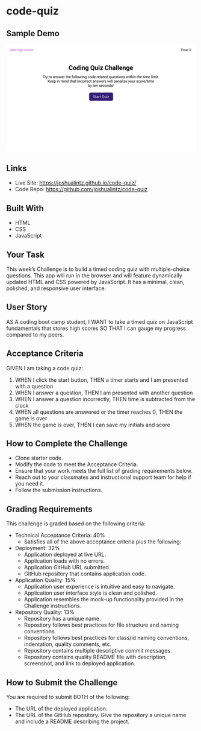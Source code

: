 # code-quiz

## Sample Demo
<a href="https://joshualintz.github.io/code-quiz/"><img width="728" src="./assets/images/04-web-apis-homework-demo.gif" alt="Demo"></a>

## Links
* Live Site: https://joshualintz.github.io/code-quiz/
* Code Repo: https://github.com/joshualintz/code-quiz

## Built With
* HTML
* CSS
* JavaScript

## Your Task

This week’s Challenge is to build a timed coding quiz with multiple-choice questions. This app will run in the browser and will feature dynamically updated HTML and CSS powered by JavaScript. It has a minimal, clean, polished, and responsive user interface.

## User Story

AS A coding boot camp student, I WANT to take a timed quiz on JavaScript fundamentals that stores high scores SO THAT I can gauge my progress compared to my peers.

## Acceptance Criteria

GIVEN I am taking a code quiz: 

1. WHEN I click the start button, THEN a timer starts and I am presented with a question
2. WHEN I answer a question, THEN I am presented with another question
3. WHEN I answer a question incorrectly, THEN time is subtracted from the clock
4. WHEN all questions are answered or the timer reaches 0, THEN the game is over
5. WHEN the game is over, THEN I can save my initials and score

## How to Complete the Challenge

* Clone starter code.
* Modify the code to meet the Acceptance Criteria.
* Ensure that your work meets the full list of grading requirements below.
* Reach out to your classmates and instructional support team for help if you need it.
* Follow the submission instructions.

## Grading Requirements

This challenge is graded based on the following criteria:

* Technical Acceptance Criteria: 40%
    * Satisfies all of the above acceptance criteria plus the following:
* Deployment: 32%
    * Application deployed at live URL.
    * Application loads with no errors.
    * Application GitHub URL submitted.
    * GitHub repository that contains application code.
* Application Quality: 15%
    * Application user experience is intuitive and easy to navigate.
    * Application user interface style is clean and polished.
    * Application resembles the mock-up functionality provided in the Challenge instructions.
* Repository Quality: 13%
    * Repository has a unique name.
    * Repository follows best practices for file structure and naming conventions.
    * Repository follows best practices for class/id naming conventions, indentation, quality comments, etc.
    * Repository contains multiple descriptive commit messages.
    * Repository contains quality README file with description, screenshot, and link to deployed application.

## How to Submit the Challenge

You are required to submit BOTH of the following:
* The URL of the deployed application.
* The URL of the GitHub repository. Give the repository a unique name and include a README describing the project.
